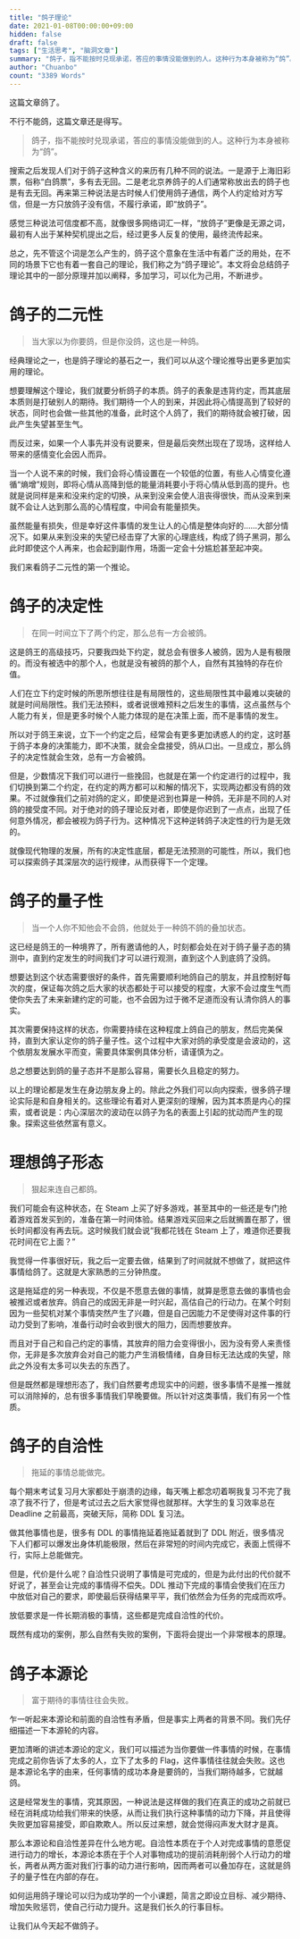 ```yaml
---
title: "鸽子理论"
date: 2021-01-08T00:00:00+09:00
hidden: false
draft: false
tags: ["生活思考", "脑洞文章"]
summary: "鸽子，指不能按时兑现承诺，答应的事情没能做到的人。这种行为本身被称为“鸽”。鸽子这个意象在生活中有着广泛的用处，在不同的场景下它也有着一套自己的理论，我们称之为“鸽子理论”。本文将会总结鸽子理论中的一部分原理并加以阐释，多加学习，可以化为己用，不断进步。"
author: "Chuanbo"
count: "3389 Words"
---
```


这篇文章鸽了。

不行不能鸽，这篇文章还是得写。

> 鸽子，指不能按时兑现承诺，答应的事情没能做到的人。这种行为本身被称为“鸽”。

搜索之后发现人们对于鸽子这种含义的来历有几种不同的说法。一是源于上海旧彩票，俗称“白鸽票”，多有去无回。二是老北京养鸽子的人们通常称放出去的鸽子也是有去无回。再来第三种说法是古时候人们使用鸽子通信，两个人约定给对方写信，但是一方只放鸽子没有信，不履行承诺，即“放鸽子”。

感觉三种说法可信度都不高，就像很多网络词汇一样，“放鸽子”更像是无源之词，最初有人出于某种契机提出之后，经过更多人反复的使用，最终流传起来。

总之，先不管这个词是怎么产生的，鸽子这个意象在生活中有着广泛的用处，在不同的场景下它也有着一套自己的理论，我们称之为“鸽子理论”。本文将会总结鸽子理论其中的一部分原理并加以阐释，多加学习，可以化为己用，不断进步。

# 鸽子的二元性

> 当大家以为你要鸽，但是你没鸽，这也是一种鸽。

经典理论之一，也是鸽子理论的基石之一，我们可以从这个理论推导出更多更加实用的理论。

想要理解这个理论，我们就要分析鸽子的本质。鸽子的表象是违背约定，而其底层本质则是打破别人的期待。我们期待一个人的到来，并因此将心情提高到了较好的状态，同时也会做一些其他的准备，此时这个人鸽了，我们的期待就会被打破，因此产生失望甚至生气。

而反过来，如果一个人事先并没有说要来，但是最后突然出现在了现场，这样给人带来的感情变化会因人而异。

当一个人说不来的时候，我们会将心情设置在一个较低的位置，有些人心情变化遵循“熵增”规则，即将心情从高降到低的能量消耗要小于将心情从低到高的提升。也就是说同样是来和没来约定的切换，从来到没来会使人沮丧得很快，而从没来到来就不会让人达到那么高的心情程度，中间会有能量损失。

虽然能量有损失，但是幸好这件事情的发生让人的心情是整体向好的……大部分情况下。如果从来到没来的失望已经击穿了大家的心理底线，构成了鸽子黑洞，那么此时即使这个人再来，也会起到副作用，场面一定会十分尴尬甚至起冲突。

我们来看鸽子二元性的第一个推论。

# 鸽子的决定性

> 在同一时间立下了两个约定，那么总有一方会被鸽。

这是鸽王的高级技巧，只要我四处下约定，就总会有很多人被鸽，因为人是有极限的。而没有被选中的那个人，也就是没有被鸽的那个人，自然有其独特的存在价值。

人们在立下约定时候的所思所想往往是有局限性的，这些局限性其中最难以突破的就是时间局限性。我们无法预料，或者说很难预料之后发生的事情，这点虽然与个人能力有关，但是更多时候个人能力体现的是在决策上面，而不是事情的发生。

所以对于鸽王来说，立下一个约定之后，经常会有更多更加诱惑人的约定，这时基于鸽子本身的决策能力，即不决策，就会全盘接受，鸽从口出。一旦成立，那么鸽子的决定性就会生效，总有一方会被鸽。

但是，少数情况下我们可以进行一些挽回，也就是在第一个约定进行的过程中，我们切换到第二个约定，在约定的两方都可以和解的情况下，实现两边都没有鸽的效果。不过就像我们之前对鸽的定义，即使是迟到也算是一种鸽，无非是不同的人对鸽的接受度不同。对于绝对的鸽子理论反对者，即使是你迟到了一点点，出现了任何意外情况，都会被视为鸽子行为。这种情况下这种逆转鸽子决定性的行为是无效的。

就像现代物理的发展，所有的决定性底层，都是无法预测的可能性，所以，我们也可以探索鸽子其深层次的运行规律，从而获得下一个定理。

# 鸽子的量子性

> 当一个人你不知他会不会鸽，他就处于一种鸽不鸽的叠加状态。

这已经是鸽王的一种境界了，所有邀请他的人，时刻都会处在对于鸽子量子态的猜测中，直到约定发生的时间我们才可以进行观测，直到这个人到底鸽了没鸽。

想要达到这个状态需要很好的条件，首先需要顺利地鸽自己的朋友，并且控制好每次的度，保证每次鸽之后大家的状态都处于可以接受的程度，大家不会过度生气而使你失去了未来新建约定的可能，也不会因为过于微不足道而没有认清你鸽人的事实。

其次需要保持这样的状态，你需要持续在这种程度上鸽自己的朋友，然后完美保持，直到大家认定你的鸽子量子性。这个过程中大家对鸽的承受度是会波动的，这个依朋友发展水平而变，需要具体案例具体分析，请谨慎为之。

总之想要达到鸽的量子态并不是那么容易，需要长久且稳定的努力。

以上的理论都是发生在身边朋友身上的。除此之外我们可以向内探索，很多鸽子理论实际是和自身相关的。这些理论有着对人更深刻的理解，因为其本质是内心的探索，或者说是：内心深层次的波动在以鸽子为名的表面上引起的扰动而产生的现象。探索这些依然富有意义。

# 理想鸽子形态

> 狠起来连自己都鸽。

我们可能会有这种状态，在 Steam 上买了好多游戏，甚至其中的一些还是专门抢着游戏首发买到的，准备在第一时间体验。结果游戏买回来之后就搁置在那了，很长时间都没有再去玩。这时候我们就会说“我都花钱在 Steam 上了，难道你还要我花时间在它上面？”

我觉得一件事很好玩，我之后一定要去做，结果到了时间就就不想做了，就把这件事情给鸽了。这就是大家熟悉的三分钟热度。

这是拖延症的另一种表现，不仅是不愿意去做的事情，就算是愿意去做的事情也会被推迟或者放弃。鸽自己的成因无非是一时兴起，高估自己的行动力。在某个时刻因为一些契机对某个事情突然产生了兴趣，但是自己因能力不足使得对这件事的行动力受到了影响，准备行动时会收到很大的阻力，因而想要放弃。

而且对于自己和自己约定的事情，其放弃的阻力会变得很小，因为没有旁人来责怪你，无非是多次放弃会对自己的能力产生消极情绪，自身目标无法达成的失望，除此之外没有太多可以失去的东西了。

但是既然都是理想形态了，我们自然要考虑现实中的问题，很多事情不是推一推就可以消除掉的，总有很多事情我们早晚要做。所以针对这类事情，我们有另一个性质。

# 鸽子的自洽性

> 拖延的事情总能做完。

每个期末考试复习月大家都处于崩溃的边缘，每天嘴上都念叨着啊我复习不完了我凉了我不行了，但是考试过去之后大家觉得也就那样。大学生的复习效率总在 Deadline 之前最高，突破天际，简称 DDL 复习法。

做其他事情也是，很多有 DDL 的事情拖延着拖延着就到了 DDL 附近，很多情况下人们都可以爆发出身体机能极限，然后在非常短的时间内完成它，表面上慌得不行，实际上总能做完。

但是，代价是什么呢？自洽性只说明了事情是可完成的，但是为此付出的代价就不好说了，甚至会让完成的事情得不偿失。DDL 推动下完成的事情会使我们在压力中放低对自己的要求，即使最后获得结果平平，我们依然会为任务的完成而欢呼。

放低要求是一件长期消极的事情，这些都是完成自洽性的代价。

既然有成功的案例，那么自然有失败的案例，下面将会提出一个非常根本的原理。

# 鸽子本源论

> 富于期待的事情往往会失败。

乍一听起来本源论和前面的自洽性有矛盾，但是事实上两者的背景不同。我们先仔细描述一下本源轮的内容。

更加清晰的讲述本源论的定义，我们可以描述为当你要做一件事情的时候，在事情完成之前你告诉了太多的人，立下了太多的 Flag，这件事情往往就会失败。这也是本源论名字的由来，任何事情的成功本身是要鸽的，当我们期待越多，它就越鸽。

这是经常发生的事情，究其原因，一种说法是这样做的我们在真正的成功之前就已经在消耗成功给我们带来的快感，从而让我们执行这种事情的动力下降，并且使得失败更加容易接受，即自欺欺人。所以反过来想，就会觉得闷声发大财才是真。

那么本源论和自洽性差异在什么地方呢。自洽性本质在于个人对完成事情的意愿促进行动力的增长，本源论本质在于个人对事物成功的提前消耗削弱个人行动力的增长，两者从两方面对我们行事的动力进行影响，因而两者可以叠加存在，这就是鸽子的量子性在内部的存在。

如何运用鸽子理论可以归为成功学的一个小课题，简言之即设立目标、减少期待、增加失败惩罚，使自己行动力提升。这是我们长久的行事目标。

让我们从今天起不做鸽子。